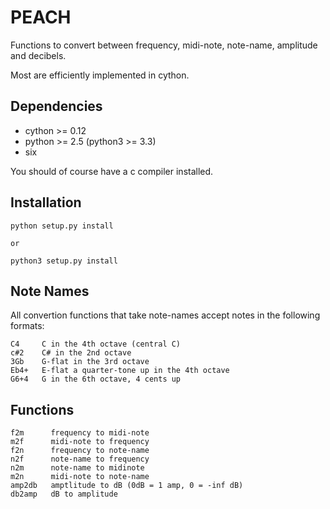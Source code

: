 PEACH
=====

Functions to convert between frequency, midi-note, note-name, amplitude and decibels.

Most are efficiently implemented in cython.

Dependencies
------------

* cython >= 0.12
* python >= 2.5 (python3 >= 3.3)
* six

You should of course have a c compiler installed.

Installation
------------

    python setup.py install
    
    or
    
    python3 setup.py install

Note Names
----------

All convertion functions that take note-names accept notes in the following formats:

	C4     C in the 4th octave (central C)
	c#2    C# in the 2nd octave
	3Gb    G-flat in the 3rd octave
	Eb4+   E-flat a quarter-tone up in the 4th octave
	G6+4   G in the 6th octave, 4 cents up
       
Functions
---------

	f2m      frequency to midi-note
	m2f      midi-note to frequency
	f2n      frequency to note-name
	n2f      note-name to frequency
	n2m      note-name to midinote
	m2n      midi-note to note-name
	amp2db   amptlitude to dB (0dB = 1 amp, 0 = -inf dB)
	db2amp   dB to amplitude
